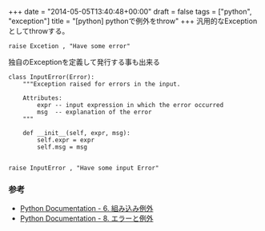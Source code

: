 +++
date = "2014-05-05T13:40:48+00:00"
draft = false
tags = ["python", "exception"]
title = "[python] pythonで例外をthrow"
+++
汎用的なExceptionとしてthrowする。


	raise Excetion , "Have some error"

独自のExceptionを定義して発行する事も出来る

	class InputError(Error):
	    """Exception raised for errors in the input.
	
	    Attributes:
	        expr -- input expression in which the error occurred
	        msg  -- explanation of the error
	    """
	
	    def __init__(self, expr, msg):
	        self.expr = expr
	        self.msg = msg


	raise InputError , "Have some input Error"


### 参考

* [Python Documentation - 6. 組み込み例外](http://docs.python.jp/2/library/exceptions.html)
* [Python Documentation - 8. エラーと例外](http://docs.python.jp/2/tutorial/errors.html)
